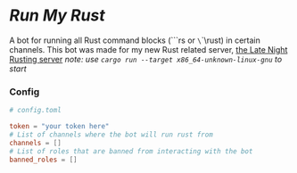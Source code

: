 # *Run My Rust*

A bot for running all Rust command blocks (\`\`\`rs or `\`\`\rust) in certain
channels. This bot was made for my new Rust related server, [the Late Night Rusting server](https://discord.com/invite/gqCfUZE7tY)
*note: use `cargo run --target x86_64-unknown-linux-gnu` to start*

### Config

```toml
# config.toml

token = "your token here"
# List of channels where the bot will run rust from
channels = []
# List of roles that are banned from interacting with the bot
banned_roles = []
```